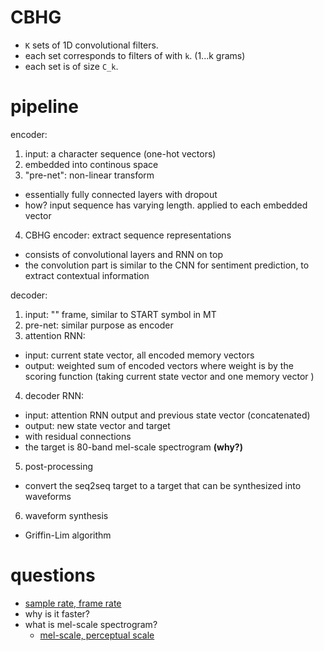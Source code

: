 # CBHG

- `K` sets of 1D convolutional filters.
- each set corresponds to filters of with `k`. (1...k grams)
- each set is of size `C_k`.


# pipeline

encoder:

1. input: a character sequence (one-hot vectors)
2. embedded into continous space
3. "pre-net": non-linear transform
  - essentially fully connected layers with dropout
  - how? input sequence has varying length.  applied to each embedded vector
4. CBHG encoder: extract sequence representations
  - consists of convolutional layers and RNN on top
  - the convolution part is similar to the CNN for sentiment prediction, to extract contextual information


decoder:

1. input: "<GO>" frame, similar to START symbol in MT
2. pre-net: similar purpose as encoder
3. attention RNN:
  - input: current state vector, all encoded memory vectors
  - output: weighted sum of encoded vectors where weight is by the scoring function (taking current state vector and one memory vector )
4. decoder RNN:
  - input: attention RNN output and previous state vector (concatenated)
  - output: new state vector and target 
  - with residual connections
  - the target is 80-band mel-scale spectrogram **(why?)**
5. post-processing
  - convert the seq2seq target to a target that can be synthesized into waveforms
6. waveform synthesis
  - Griffin-Lim algorithm


# questions

- [sample rate, frame rate](https://sound.stackexchange.com/questions/5022/how-many-samples-are-in-a-frame)
- why is it faster?
- what is mel-scale spectrogram?
  - [mel-scale, perceptual scale](https://en.wikipedia.org/wiki/Mel_scale)  